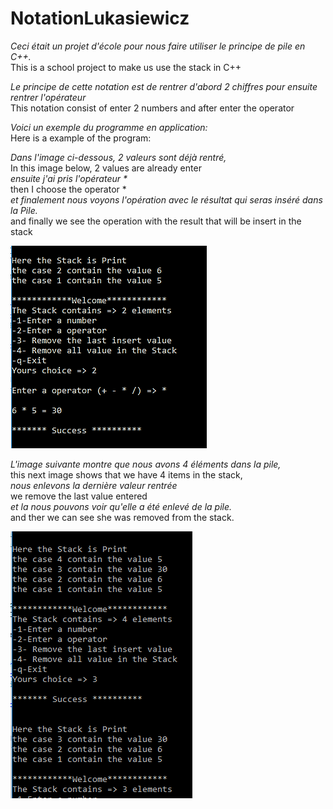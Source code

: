 # NotationLukasiewicz

<i>Ceci était un projet d'école pour nous faire utiliser le principe de pile en C++.</i></br>
This is a school project to make us use the stack in C++</br>

<i>Le principe de cette notation est de rentrer d'abord 2 chiffres pour ensuite rentrer l'opérateur</i></br>
This notation consist of enter 2 numbers and after enter the operator</br>

<i>Voici un exemple du programme en application:</i></br>
Here is a example of the program:</br>

<i>Dans l'image ci-dessous, 2 valeurs sont déjà rentré,</i><br>
In this image below, 2 values are already enter</br>
<i>ensuite j'ai pris l'opérateur *</i></br>
then I choose the operator *</br>
<i>et finalement nous voyons l'opération avec le résultat qui seras inséré dans la Pile.</i></br>
and finally we see the operation with the result that will be insert in the stack</br>

<img src='https://github.com/JaySabel/NotationLukasiewicz/blob/master/Screenshot%20(7).png'></img>

<i>L'image suivante montre que nous avons 4 éléments dans la pile,</i></br>
this next image shows that we have 4 items in the stack,</br>
<i>nous enlevons la dernière valeur rentrée</i></br>
we remove the last value entered</br>
<i>et la nous pouvons voir qu'elle a été enlevé de la pile.</i></br>
and ther we can see she was removed from the stack.</br>

<img src='https://github.com/JaySabel/NotationLukasiewicz/blob/master/Screenshot%20(8).png'></img>
